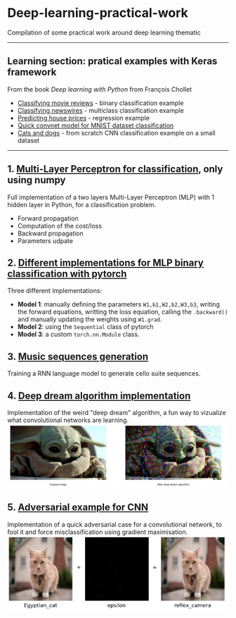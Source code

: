 # Deep-learning-practical-work
Compilation of some practical work around deep learning thematic

___

## Learning section: pratical examples with Keras framework
From the book *Deep learning with Python* from François Chollet
* [Classifying movie reviews](https://github.com/To-jak/Deep-learning-practical-work/blob/master/learning/Classifying_movie_reviews.ipynb) - binary classification example
* [Classifying newswires](https://github.com/To-jak/Deep-learning-practical-work/blob/master/learning/Classifying_newswires.ipynb) - multiclass classification example
* [Predicting house prices](https://github.com/To-jak/Deep-learning-practical-work/blob/master/learning/Predicting_house_prices.ipynb) - regression example
* [Quick convnet model for MNIST dataset classification](https://github.com/To-jak/Deep-learning-practical-work/blob/master/learning/Keras_convnet_quick_model.ipynb)
* [Cats and dogs](https://github.com/To-jak/Deep-learning-practical-work/blob/master/learning/training_CNN_from_scratch_on_a_small_dataset.ipynb) - from scratch CNN classification example on a small dataset
___

## 1. [Multi-Layer Perceptron for classification](https://github.com/To-jak/Deep-learning-practical-work/blob/master/MLP_python.ipynb), only using numpy
Full implementation of a two layers Multi-Layer Perceptron (MLP) with 1 hidden layer in Python, for a classification problem.
* Forward propagation
* Computation of the cost/loss
* Backward propagation
* Parameters udpate

## 2. [Different implementations for MLP binary classification with pytorch](https://github.com/To-jak/Deep-learning-practical-work/blob/master/MLP_pytorch.ipynb)
Three different implementations:
* **Model 1**: manually defining the parameters `W1,b1,W2,b2,W3,b3`, writing the forward equations, writting the loss equation, calling the `.backward()` and manually updating the weights using `W1.grad`.
* **Model 2**: using the `Sequential` class of pytorch
* **Model 3**: a custom `torch.nn.Module` class.

## 3. [Music sequences generation](https://github.com/To-jak/Deep-learning-practical-work/blob/master/Generating_music_sequences.ipynb)
Training a RNN language model to generate cello suite sequences.

## 4. [Deep dream algorithm implementation](https://github.com/To-jak/Deep-learning-practical-work/blob/master/deep_dream_algorithm_example.ipynb)
Implementation of the weird "deep dream" algorithm, a fun way to vizualize what convolutional networks are learning.
![](images/deep_dream_example.PNG)

## 5. [Adversarial example for CNN](https://github.com/To-jak/Deep-learning-practical-work/blob/master/adversarial_example_for_cnn.ipynb)
Implementation of a quick adversarial case for a convolutional network, to fool it and force misclassification using gradient maximisation.
![](images/adversarial_example.PNG)
